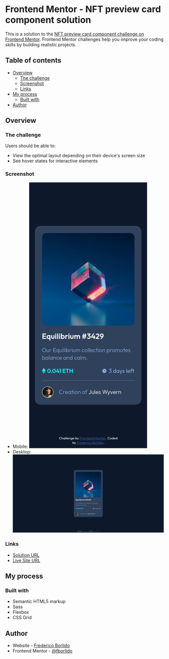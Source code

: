 # Frontend Mentor - NFT preview card component solution

This is a solution to the [NFT preview card component challenge on Frontend Mentor](https://www.frontendmentor.io/challenges/nft-preview-card-component-SbdUL_w0U). Frontend Mentor challenges help you improve your coding skills by building realistic projects.

## Table of contents

- [Overview](#overview)
  - [The challenge](#the-challenge)
  - [Screenshot](#screenshot)
  - [Links](#links)
- [My process](#my-process)
  - [Built with](#built-with)
- [Author](#author)

## Overview

### The challenge

Users should be able to:

- View the optimal layout depending on their device's screen size
- See hover states for interactive elements

### Screenshot

- Mobile: ![](./screenshots/mobile.png)
- Desktop: ![](./screenshots/desktop.png)

### Links

- [Solution URL](https://github.com/fborlido/fm-nft)
- [Live Site URL](https://fborlido.github.io/fm-nft)

## My process

### Built with

- Semantic HTML5 markup
- Sass
- Flexbox
- CSS Grid

## Author

- Website - [Frederico Borlido](https://www.github.com/fborlido)
- Frontend Mentor - [@fborlido](https://www.frontendmentor.io/profile/fborlido)
